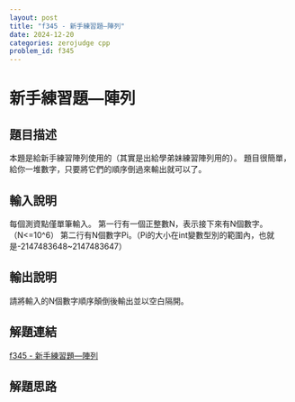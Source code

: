 ```yaml
---
layout: post
title: "f345 - 新手練習題—陣列"
date: 2024-12-20
categories: zerojudge cpp
problem_id: f345
---
```


# 新手練習題—陣列

## 題目描述

本題是給新手練習陣列使用的（其實是出給學弟妹練習陣列用的）。
題目很簡單，給你一堆數字，只要將它們的順序倒過來輸出就可以了。

## 輸入說明

每個測資點僅單筆輸入。
第一行有一個正整數N，表示接下來有N個數字。（N<=10^6）
第二行有N個數字Pi。（Pi的大小在int變數型別的範圍內，也就是-2147483648~2147483647）

## 輸出說明

請將輸入的N個數字順序顛倒後輸出並以空白隔開。

## 解題連結

[f345 - 新手練習題—陣列](https://zerojudge.tw/ShowProblem?problemid=f345)

## 解題思路

